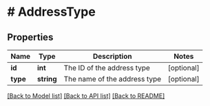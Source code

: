 # # AddressType

## Properties

Name | Type | Description | Notes
------------ | ------------- | ------------- | -------------
**id** | **int** | The ID of the address type | [optional]
**type** | **string** | The name of the address type | [optional]

[[Back to Model list]](../../README.md#models) [[Back to API list]](../../README.md#endpoints) [[Back to README]](../../README.md)
